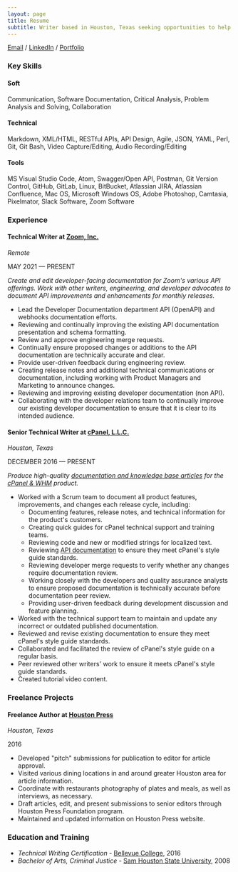 ```yaml
---
layout: page
title: Resume
subtitle: Writer based in Houston, Texas seeking opportunities to help improve technical documentation, one file at a time.
---
```


[Email](mailto:ashleymkinard@gmail.com) / [LinkedIn](https://www.linkedin.com/in/ashleykinard/) / [Portfolio](https://ashleykinard.pro/portfolio/)

### Key Skills

#### Soft

Communication, Software Documentation, Critical Analysis, Problem Analysis and Solving, Collaboration

#### Technical

Markdown, XML/HTML, RESTful APIs, API Design, Agile, JSON, YAML, Perl, Git, Git Bash, Video Capture/Editing, Audio Recording/Editing

#### Tools

MS Visual Studio Code, Atom, Swagger/Open API, Postman, Git Version Control, GitHub, GitLab, Linux, BitBucket, Atlassian JIRA, Atlassian Confluence, Mac OS, Microsoft Windows OS, Adobe Photoshop, Camtasia, Pixelmator, Slack Software, Zoom Software

### Experience

#### Technical Writer at [Zoom, Inc.](https://zoom.us/)
*Remote*

MAY 2021 — PRESENT

*Create and edit developer-facing documentation for Zoom's various API offerings. Work with other writers, engineering, and developer advocates to document API improvements and enhancements for monthly releases.*

* Lead the Developer Documentation department API (OpenAPI) and webhooks documentation efforts.
* Reviewing and continually improving the existing API documentation presentation and schema formatting.
* Review and approve engineering merge requests.
* Continually ensure proposed changes or additions to the API documentation are technically accurate and clear.
* Provide user-driven feedback during engineering review.
* Creating release notes and additional technical communications or documentation, including working with Product Managers and Marketing to announce changes.
* Reviewing and improving existing developer documentation (non API).
* Collaborating with the developer relations team to continually improve our existing developer documentation to ensure that it is clear to its intended audience.

#### Senior Technical Writer at [cPanel, L.L.C.](https://cpanel.net/)
*Houston, Texas*

DECEMBER 2016 — PRESENT

*Produce high-quality [documentation and knowledge base articles](https://docs.cpanel.net/) for the [cPanel & WHM](https://cpanel.net/products/) product.*

* Worked with a Scrum team to document all product features, improvements, and changes each release cycle, including:
  * Documenting features, release notes, and technical information for the product's customers.
  * Creating quick guides for cPanel technical support and training teams.
  * Reviewing code and new or modified strings for localized text.
  * Reviewing [API documentation](https://api.docs.cpanel.net/) to ensure they meet cPanel's style guide standards.
  * Reviewing developer merge requests to verify whether any changes require documentation review.
  * Working closely with the developers and quality assurance analysts to ensure proposed documentation is technically accurate before documentation peer review.
  * Providing user-driven feedback during development discussion and feature planning.
* Worked with the technical support team to maintain and update any incorrect or outdated published documentation.
* Reviewed and revise existing documentation to ensure they meet cPanel's style guide standards.
* Collaborated and facilitated the review of cPanel's style guide on a regular basis.
* Peer reviewed other writers' work to ensure it meets cPanel's style guide standards.
* Created tutorial video content.

### Freelance Projects

#### Freelance Author at [Houston Press](https://www.houstonpress.com/)
*Houston, Texas*

2016

* Developed "pitch" submissions for publication to editor for article approval.
* Visited various dining locations in and around greater Houston area for article information.
* Coordinate with restaurants photography of plates and meals, as well as interviews, as necessary.
* Draft articles, edit, and present submissions to senior editors through Houston Press Foundation program.
* Maintained and updated information on Houston Press website.

### Education and Training

* *Technical Writing Certification* - [Bellevue College](https://www.bellevuecollege.edu/), 2016
* *Bachelor of Arts, Criminal Justice* - [Sam Houston State University](https://www.shsu.edu/), 2008